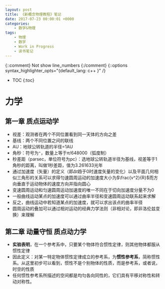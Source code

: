 ```yaml
---
layout: post
title: 《新概念物理教程》笔记
date: 2017-07-23 00:00:01 +0000
categories:
    - 数学&物理
tags:
    - 物理
    - 数学
    - Work in Progress
    - 读书笔记
---
```


{::comment} Not show line_numbers {:/comment}
{::options syntax_highlighter_opts="{default_lang: c++ \}" /}

* TOC
{:toc}

# 力学

## 第一章 质点运动学

- 视差：观测者在两个不同位置看到同一天体的方向之差
- 基线：两个不同位置之间的联线
- AU：地球公转轨道的半径=1AU
- 角秒：符号为`"`，数量上等于$\pi/648000$（弧度制）
- 秒差距（parsec，単位符号为pc）：选地球公转轨道半径为基线，视差等于1角秒的距离，叫做1秒差距，值为3.261633光年
- 通过加速度（矢量）的定义（即$\Delta t$趋于0时速度矢量的变化）以及平面几何相似三角形的关系可以求得匀速圆周运动的加速度大小为$\frac{v^2}{R}$而方向垂直于运动物体的速度方向并指向圆心
- 变速圆周运动和匀速圆周运动加速度的唯一不同在于切向加速度分量不为0
- 一般曲线运动某点的加速度可以通过曲率半径和变速圆周运动联系起来求解
- 反之，曲线运动中若知道某点的加速度，就可以求出该点的曲率半径
- 圆周运动的叠加可以通过相对运动的经典力学法则（非相对论，即非洛伦兹变换）来理解

## 第二章 动量守恒 质点动力学

- **实验表明**，在一个参考系中，只要某个物体符合惯性定律，则其他物体都服从惯性定律
- 因此定义：对某一特定物体惯性定律成立的参考系，为**惯性参考系**，简称惯性系。从这里初步可以看到，惯性不是个别物体的性质，而是参考系，或者说，时空的性质
- 任何惯性参考系所描述的空间都是均匀各向同性的，它们具有平移对称性和转动对称性。
